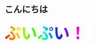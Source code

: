 # こんにちは

<a href="https://molcar-anime.com/">
  <img src="assets/puipui.svg" alt="ぷいぷい！" title="ぷいぷい！" />
</a>
